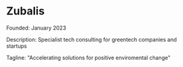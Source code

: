 # Zubalis

Founded: January 2023

Description: Specialist tech consulting for greentech companies and startups

Tagline: "Accelerating solutions for positive enviromental change"

